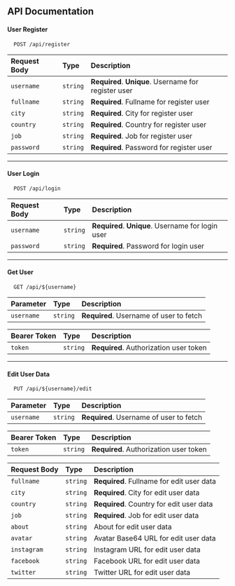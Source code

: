 
## API Documentation

#### User Register

```http
  POST /api/register
```

| Request Body | Type     | Description                                          |
| :----------- | :------- | :--------------------------------------------------- |
| `username`   | `string` | **Required**. **Unique**. Username for register user |
| `fullname`   | `string` | **Required**. Fullname for register user             |
| `city`       | `string` | **Required**. City for register user                 |
| `country`    | `string` | **Required**. Country for register user              |
| `job`        | `string` | **Required**. Job for register user                  |
| `password`   | `string` | **Required**. Password for register user             |

------------------------------------------------------------------------------------

#### User Login

```http
  POST /api/login
```

| Request Body | Type     | Description                                       |
| :----------- | :------- | :------------------------------------------------ |
| `username`   | `string` | **Required**. **Unique**. Username for login user |
| `password`   | `string` | **Required**. Password for login user             |

------------------------------------------------------------------------------------

#### Get User

```http
  GET /api/${username}
```

| Parameter  | Type     | Description                             |
| :--------- | :------- | :-------------------------------------- |
| `username` | `string` | **Required**. Username of user to fetch |

| Bearer Token | Type     | Description                            |
| :----------- | :------- | :------------------------------------- |
| `token`      | `string` | **Required**. Authorization user token |

------------------------------------------------------------------------------------

#### Edit User Data

```http
  PUT /api/${username}/edit
```

| Parameter  | Type     | Description                             |
| :--------- | :------- | :-------------------------------------- |
| `username` | `string` | **Required**. Username of user to fetch |

| Bearer Token | Type     | Description                            |
| :----------- | :------- | :------------------------------------- |
| `token`      | `string` | **Required**. Authorization user token |

| Request Body | Type     | Description                              |
| :----------- | :------- | :--------------------------------------- |
| `fullname`   | `string` | **Required**. Fullname for edit user data|
| `city`       | `string` | **Required**. City for edit user data    |
| `country`    | `string` | **Required**. Country for edit user data |
| `job`        | `string` | **Required**. Job for edit user data     |
| `about`      | `string` | About for edit user data                 |
| `avatar`     | `string` | Avatar Base64 URL for edit user data     |
| `instagram`  | `string` | Instagram URL for edit user data         |
| `facebook`   | `string` | Facebook URL for edit user data          |
| `twitter`    | `string` | Twitter URL for edit user data           |
